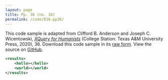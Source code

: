 ```yaml
---
layout: page
title: Pp. 36 (no. 16)
permalink: /code/016-pp36/
---
```


This code sample is adapted from Clifford B. Anderson and Joseph C. Wicentowski, 
[_XQuery for Humanists_](/) (College Station: Texas A&M University Press, 2020), 36. 
Download this code sample in its [raw form](/code/016-pp36/016-pp36.xml).
View the source on [GitHub](https://github.com/coding4humanists/xquery4humanists/blob/master/code/016-pp36/016-pp36.xml).

```xml
<results>
    <hello></hello>
    <world></world>
</results>
```  
